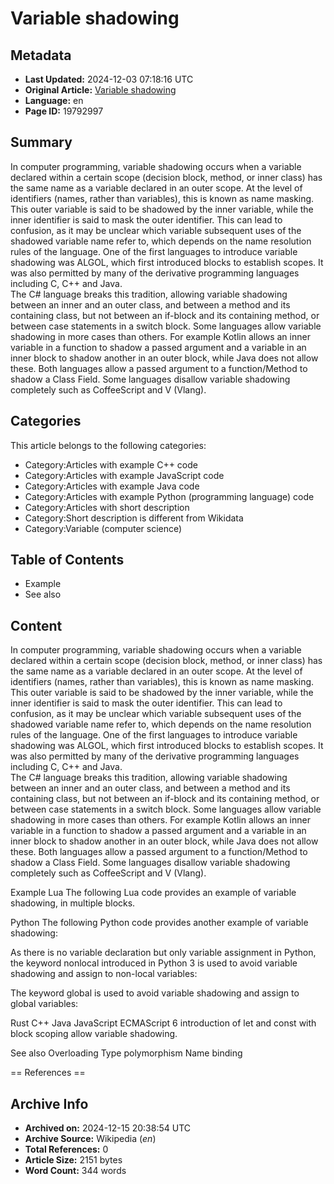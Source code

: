 # Variable shadowing

## Metadata
- **Last Updated:** 2024-12-03 07:18:16 UTC
- **Original Article:** [Variable shadowing](https://en.wikipedia.org/wiki/Variable_shadowing)
- **Language:** en
- **Page ID:** 19792997

## Summary
In computer programming, variable shadowing occurs when a variable declared within a certain scope (decision block, method, or inner class) has the same name as a variable declared in an outer scope. At the level of identifiers (names, rather than variables), this is known as name masking. This outer variable is said to be shadowed by the inner variable, while the inner identifier is said to mask the outer identifier. This can lead to confusion, as it may be unclear which variable subsequent uses of the shadowed variable name refer to, which depends on the name resolution rules of the language.
One of the first languages to introduce variable shadowing was ALGOL, which first introduced blocks to establish scopes. It was also permitted by many of the derivative programming languages including C, C++ and Java.  
The C# language breaks this tradition, allowing variable shadowing between an inner and an outer class, and between a method and its containing class, but not between an if-block and its containing method, or between case statements in a switch block.
Some languages allow variable shadowing in more cases than others. For example Kotlin allows an inner variable in a function to shadow a passed argument and a variable in an inner block to shadow another in an outer block, while Java does not allow these. Both languages allow a passed argument to a function/Method to shadow a Class Field.
Some languages disallow variable shadowing completely such as CoffeeScript and V (Vlang).

## Categories
This article belongs to the following categories:

- Category:Articles with example C++ code
- Category:Articles with example JavaScript code
- Category:Articles with example Java code
- Category:Articles with example Python (programming language) code
- Category:Articles with short description
- Category:Short description is different from Wikidata
- Category:Variable (computer science)

## Table of Contents

- Example
- See also

## Content

In computer programming, variable shadowing occurs when a variable declared within a certain scope (decision block, method, or inner class) has the same name as a variable declared in an outer scope. At the level of identifiers (names, rather than variables), this is known as name masking. This outer variable is said to be shadowed by the inner variable, while the inner identifier is said to mask the outer identifier. This can lead to confusion, as it may be unclear which variable subsequent uses of the shadowed variable name refer to, which depends on the name resolution rules of the language.
One of the first languages to introduce variable shadowing was ALGOL, which first introduced blocks to establish scopes. It was also permitted by many of the derivative programming languages including C, C++ and Java.  
The C# language breaks this tradition, allowing variable shadowing between an inner and an outer class, and between a method and its containing class, but not between an if-block and its containing method, or between case statements in a switch block.
Some languages allow variable shadowing in more cases than others. For example Kotlin allows an inner variable in a function to shadow a passed argument and a variable in an inner block to shadow another in an outer block, while Java does not allow these. Both languages allow a passed argument to a function/Method to shadow a Class Field.
Some languages disallow variable shadowing completely such as CoffeeScript and V (Vlang).

Example
Lua
The following Lua code provides an example of variable shadowing, in multiple blocks.

Python
The following Python code provides another example of variable shadowing:

As there is no variable declaration but only variable assignment in Python, the keyword nonlocal introduced in Python 3 is used to avoid variable shadowing and assign to non-local variables:

The keyword global is used to avoid variable shadowing and assign to global variables:

Rust
C++
Java
JavaScript
ECMAScript 6 introduction of let and const with block scoping allow variable shadowing.

See also
Overloading
Type polymorphism
Name binding


== References ==

## Archive Info
- **Archived on:** 2024-12-15 20:38:54 UTC
- **Archive Source:** Wikipedia (_en_)
- **Total References:** 0
- **Article Size:** 2151 bytes
- **Word Count:** 344 words
